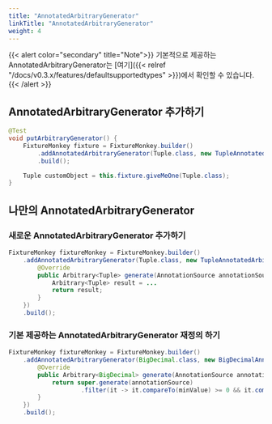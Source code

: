 ```yaml
---
title: "AnnotatedArbitraryGenerator"
linkTitle: "AnnotatedArbitraryGenerator"
weight: 4
---
```

{{< alert color="secondary" title="Note">}}
기본적으로 제공하는 AnnotatedArbitraryGenerator는 [여기]({{< relref "/docs/v0.3.x/features/defaultsupportedtypes" >}})에서 확인할 수 있습니다.
{{< /alert >}}

## AnnotatedArbitraryGenerator 추가하기
```java
@Test
void putArbitraryGenerator() {
    FixtureMonkey fixture = FixtureMonkey.builder()
        .addAnnotatedArbitraryGenerator(Tuple.class, new TupleAnnotatedArbitraryGenerator())
        .build();

	Tuple customObject = this.fixture.giveMeOne(Tuple.class);
}
```

## 나만의 AnnotatedArbitraryGenerator
### 새로운 AnnotatedArbitraryGenerator 추가하기
```java
FixtureMonkey fixtureMonkey = FixtureMonkey.builder()
    .addAnnotatedArbitraryGenerator(Tuple.class, new TupleAnnotatedArbitraryGenerator() {
        @Override
        public Arbitrary<Tuple> generate(AnnotationSource annotationSource) {
        	Arbitrary<Tuple> result = ...
            return result;
        }
    })
    .build();
```

### 기본 제공하는 AnnotatedArbitraryGenerator 재정의 하기
```java
FixtureMonkey fixtureMonkey = FixtureMonkey.builder()
    .addAnnotatedArbitraryGenerator(BigDecimal.class, new BigDecimalAnnotatedArbitraryGenerator() {
        @Override
        public Arbitrary<BigDecimal> generate(AnnotationSource annotationSource) {
        	return super.generate(annotationSource)
                    .filter(it -> it.compareTo(minValue) >= 0 && it.compareTo(maxValue) <= 0);
        }
    })
    .build();
```
